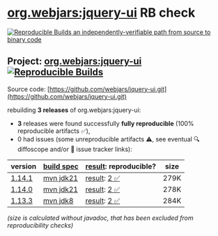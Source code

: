 [org.webjars:jquery-ui](https://central.sonatype.com/artifact/org.webjars/jquery-ui/versions) RB check
=======

[![Reproducible Builds](https://reproducible-builds.org/images/logos/rb.svg) an independently-verifiable path from source to binary code](https://reproducible-builds.org/)

## Project: [org.webjars:jquery-ui](https://central.sonatype.com/artifact/org.webjars/jquery-ui/versions) [![Reproducible Builds](https://img.shields.io/endpoint?url=https://raw.githubusercontent.com/jvm-repo-rebuild/reproducible-central/master/content/org/webjars/jquery-ui/badge.json)](https://github.com/jvm-repo-rebuild/reproducible-central/blob/master/content/org/webjars/jquery-ui/README.md)

Source code: [https://github.com/webjars/jquery-ui.git](https://github.com/webjars/jquery-ui.git)

rebuilding **3 releases** of org.webjars:jquery-ui:
- **3** releases were found successfully **fully reproducible** (100% reproducible artifacts :white_check_mark:),
- 0 had issues (some unreproducible artifacts :warning:, see eventual :mag: diffoscope and/or :memo: issue tracker links):

| version | [build spec](/BUILDSPEC.md) | [result](https://reproducible-builds.org/docs/jvm/): reproducible? | size |
| -- | --------- | ------ | -- |
| [1.14.1](https://central.sonatype.com/artifact/org.webjars/jquery-ui/1.14.1/pom) | [mvn jdk21](jquery-ui-1.14.1.buildspec) | [result](jquery-ui-1.14.1.buildinfo): [2 :white_check_mark: ](jquery-ui-1.14.1.buildcompare) | 279K |
| [1.14.0](https://central.sonatype.com/artifact/org.webjars/jquery-ui/1.14.0/pom) | [mvn jdk21](jquery-ui-1.14.0.buildspec) | [result](jquery-ui-1.14.0.buildinfo): [2 :white_check_mark: ](jquery-ui-1.14.0.buildcompare) | 278K |
| [1.13.3](https://central.sonatype.com/artifact/org.webjars/jquery-ui/1.13.3/pom) | [mvn jdk8](jquery-ui-1.13.3.buildspec) | [result](jquery-ui-1.13.3.buildinfo): [2 :white_check_mark: ](jquery-ui-1.13.3.buildcompare) | 284K |

<i>(size is calculated without javadoc, that has been excluded from reproducibility checks)</i>
